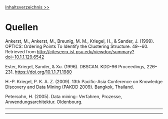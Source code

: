 [Inhaltsverzeichnis >>](02_toc.md)

# Quellen
Ankerst, M., Ankerst, M., Breunig, M. M., Kriegel, H., & Sander, J. (1999). OPTICS: Ordering Points To Identify the Clustering Structure. 49--60. Retrieved from http://citeseerx.ist.psu.edu/viewdoc/summary?doi=10.1.1.129.6542

Ester, Kriegel, Sander, & Xu. (1996). DBSCAN. KDD-96 Proceedings, 226–231. https://doi.org/10.1.1.71.1980

H.-P. Kriegel, P. K. A. Z. (2009). 13th Pacific-Asia Conference on Knowledge Discovery and Data Mining (PAKDD 2009). Bangkok, Thailand.

Petersohn, H. (2005). Data mining : Verfahren, Prozesse, Anwendungsarchitektur. Oldenbourg.

***

***
